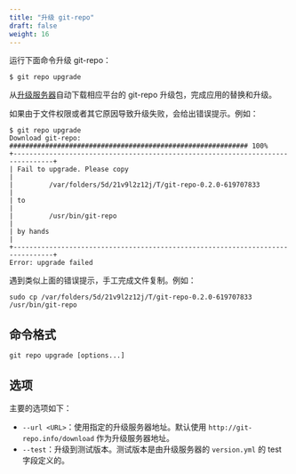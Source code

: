 ```yaml
---
title: "升级 git-repo"
draft: false
weight: 16
---
```


运行下面命令升级 git-repo：

    $ git repo upgrade

从[升级服务器](http://git-repo.info/download)自动下载相应平台的 git-repo 升级包，完成应用的替换和升级。

如果由于文件权限或者其它原因导致升级失败，会给出错误提示。例如：

    $ git repo upgrade
    Download git-repo: ############################################################ 100%
    +--------------------------------------------------------------------------------+
    | Fail to upgrade. Please copy                                                   |
    |         /var/folders/5d/21v9l2z12j/T/git-repo-0.2.0-619707833                  |
    | to                                                                             |
    |         /usr/bin/git-repo                                                      |
    | by hands                                                                       |
    +--------------------------------------------------------------------------------+
    Error: upgrade failed

遇到类似上面的错误提示，手工完成文件复制。例如：

    sudo cp /var/folders/5d/21v9l2z12j/T/git-repo-0.2.0-619707833 /usr/bin/git-repo

## 命令格式

    git repo upgrade [options...]


## 选项

主要的选项如下：

+ `--url <URL>`：使用指定的升级服务器地址。默认使用 `http://git-repo.info/download` 作为升级服务器地址。
+ `--test`：升级到测试版本。测试版本是由升级服务器的 `version.yml` 的 test 字段定义的。
